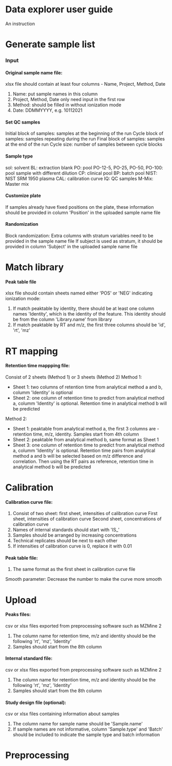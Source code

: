
# Data explorer user guide
An instruction

# Generate sample list

### Input
#### Original sample name file:
xlsx file should contain at least four columns - Name, Project, Method, Date
1. Name: put sample names in this column
2. Project, Method, Date only need input in the first row
3. Method: should be filled in without ionization mode
4. Date: DDMMYYYY, e.g. 10112021

#### Set QC samples
Initial block of samples: samples at the beginning of the run
Cycle block of samples: samples repeating during the run
Final block of samples: samples at the end of the run
Cycle size: number of samples between cycle blocks

#### Sample type
sol: solvent
BL: extraction blank
PO: pool
PO-12-5, PO-25, PO-50, PO-100: pool sample with different dilution
CP: clinical pool
BP: batch pool
NIST: NIST SRM 1950 plasma
CAL: calibration curve
IQ: QC samples
M-Mix: Master mix

#### Customize plate
If samples already have fixed positions on the plate, these information should be provided in column 'Position' in the uploaded sample name file

#### Randomization
Block randomization:
Extra columns with stratum variables need to be provided in the sample name file
If subject is used as stratum, it should be provided in column 'Subject' in the uploaded sample name file



# Match library
#### Peak table file
xlsx file should contain sheets named either 'POS' or 'NEG' indicating ionization mode:
1. If match peaktable by identity, there should be at least one column names 'Identity', which is the identity of the feature. This identity should be from the column 'Library.name' from library
2. If match peaktable by RT and m/z, the first three columns should be 'id', 'rt', 'mz'



# RT mapping

#### Retention time mappping file:
Consist of 2 sheets (Method 1) or 3 sheets (Method 2)
Method 1:
- Sheet 1: two columns of retention time from analytical method a and b, columm 'Identity' is optional
- Sheet 2: one column of retention time to predict from analytical method a, columm 'Identity' is optional. Retention time in analytical method b will be predicted

Method 2:
- Sheet 1: peaktable from analytical method a, the first 3 columns are - retention time, m/z, identity. Samples start from 4th column
- Sheet 2: peaktable from analytical method b, same format as Sheet 1
- Sheet 3: one column of retention time to predict from analytical method a, columm 'Identity' is optional. Retention time pairs from analytical method a and b will be selected based on m/z difference and correlation. Then using the RT pairs as reference, retention time in analytical method b will be predicted

    

# Calibration
#### Calibration curve file:
1. Consist of two sheet: first sheet, intensities of calibration curve
First sheet, intensities of calibration curve
Second sheet, concentrations of calibration curve
2. Names of internal standards should start with 'IS_'
3. Samples should be arranged by increasing concentrations
4. Technical replicates should be next to each other
5. If intensities of calibration curve is 0, replace it with 0.01
     
#### Peak table file:
1. The same format as the first sheet in calibration curve file

Smooth parameter:
Decrease the number to make the curve more smooth
      


# Upload
#### Peaks files:
csv or xlsx files exported from preprocessing software such as MZMine 2
1. The column name for retention time, m/z and identity should be the following 'rt', 'mz', 'Identity'
2. Samples should start from the 8th column
                       
#### Internal standard file:
csv or xlsx files exported from preprocessing software such as MZMine 2
1. The column name for retention time, m/z and identity should be the following 'rt', 'mz', 'Identity'
2. Samples should start from the 8th column
                       
#### Study design file (optional):
csv or xlsx files containing information about samples
1. The column name for sample name should be 'Sample.name'
2. If sample names are not informative, column 'Sample.type' and 'Batch' should be included to indicate the sample type and batch information



# Preprocessing

